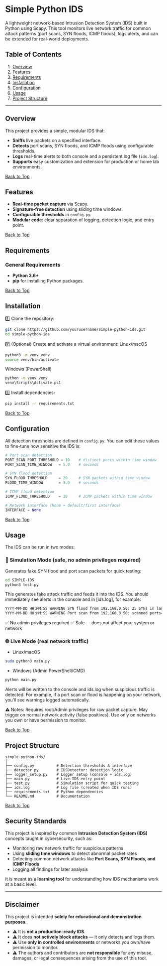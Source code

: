 # Simple Python IDS

A lightweight network-based Intrusion Detection System (IDS) built in Python using Scapy. This tool monitors live network traffic for common attack patterns (port scans, SYN floods, ICMP floods), logs alerts, and can be extended for real-world deployments.


## Table of Contents
1. [Overview](#overview)
2. [Features](#features)
3. [Requirements](#requirements)
4. [Installation](#installation)
5. [Configuration](#configuration)
6. [Usage](#usage)
7. [Project Structure](#project-structure)

---

## Overview
This project provides a simple, modular IDS that:
- **Sniffs** live packets on a specified interface.
- **Detects** port scans, SYN floods, and ICMP floods using configurable thresholds.
- **Logs** real-time alerts to both console and a persistent log file (`ids.log`).
- **Supports** easy customization and extension for production or home lab environments.

[Back to Top](#table-of-contents)

## Features
- **Real-time packet capture** via Scapy.
- **Signature-free detection** using sliding time windows.
- **Configurable thresholds** in `config.py`.
- **Modular code**: clear separation of logging, detection logic, and entry point.

[Back to Top](#table-of-contents)

## Requirements

### General Requirements
- **Python 3.6+**
- **pip** for installing Python packages.

[Back to Top](#table-of-contents)

## Installation

1️⃣ Clone the repository:
```bash
git clone https://github.com/yourusername/simple-python-ids.git
cd simple-python-ids
```
2️⃣ (Optional) Create and activate a virtual environment:
Linux/macOS
```bash
python3 -m venv venv
source venv/bin/activate
```

Windows (PowerShell)
```bash
python -m venv venv
venv\Scripts\Activate.ps1
```
3️⃣ Install dependencies:
```bash
pip install -r requirements.txt
```

[Back to Top](#table-of-contents)

## Configuration

All detection thresholds are defined in `config.py`. You can edit these values to fine-tune how sensitive the IDS is:

```python
# Port scan detection
PORT_SCAN_PORT_THRESHOLD = 10    # distinct ports within time window
PORT_SCAN_TIME_WINDOW   = 5.0    # seconds

# SYN flood detection
SYN_FLOOD_THRESHOLD     = 20     # SYN packets within time window
FLOOD_TIME_WINDOW       = 5.0    # seconds

# ICMP flood detection
ICMP_FLOOD_THRESHOLD    = 30     # ICMP packets within time window

# Network interface (None = default/first interface)
INTERFACE = None
```

[Back to Top](#table-of-contents)

## Usage

The IDS can be run in two modes:

### 🔹 Simulation Mode (safe, no admin privileges required)
Generates fake SYN flood and port scan packets for quick testing:
```bash
cd SIMPLE-IDS
python3 test.py
```
This generates fake attack traffic and feeds it into the IDS.
You should immediately see alerts in the console and in [ids.log], for example:

```bash
YYYY-MM-DD HH:MM:SS WARNING SYN flood from 192.168.0.50: 25 SYNs in last 5.0s
YYYY-MM-DD HH:MM:SS WARNING Port scan from 192.168.0.50: scanned ports=[0, 1, 2, ...]
```
✅ No admin privileges required
✅ Safe — does not affect your system or network

### 🌐 Live Mode (real network traffic)
- Linux/macOS
```bash
sudo python3 main.py
```
- Windows (Admin PowerShell/CMD)
```bash
python main.py
```
Alerts will be written to the console and ids.log when suspicious traffic is detected.
For example, if a port scan or flood is happening on your network, you’ll see warnings logged automatically.

⚠️ Notes:
Requires root/Admin privileges for raw packet capture.
May trigger on normal network activity (false positives).
Use only on networks you own or have permission to monitor.

[Back to Top](#table-of-contents)

## Project Structure

```plaintext
simple-python-ids/
│
├── config.py          # Detection thresholds & interface
├── detector.py        # IDSDetector: detection logic
├── logger_setup.py    # Logger setup (console + ids.log)
├── main.py            # Live IDS entry point
├── test.py            # Simulation script for quick testing
├── ids.log            # Log file (created when IDS runs)
├── requirements.txt   # Python dependencies
└── README.md          # Documentation
```

[Back to Top](#table-of-contents)

## Security Standards

This project is inspired by common **Intrusion Detection System (IDS)** concepts taught in cybersecurity, such as:  
- Monitoring raw network traffic for suspicious patterns  
- Using **sliding time windows** to detect abnormal packet rates  
- Detecting common network attacks like **Port Scans, SYN Floods, and ICMP Floods**  
- Logging all findings for later analysis  

It is meant as a **learning tool** for understanding how IDS mechanisms work at a basic level.

---

## Disclaimer

This project is intended **solely for educational and demonstration purposes**.  

- ⚠️ It is **not a production-ready IDS**.  
- ⚠️ It does **not actively block attacks** — it only detects and logs them.  
- ⚠️ Use **only in controlled environments** or networks you own/have permission to monitor.  
- ⚠️ The authors and contributors are **not responsible** for any misuse, damages, or legal consequences arising from the use of this tool.  






